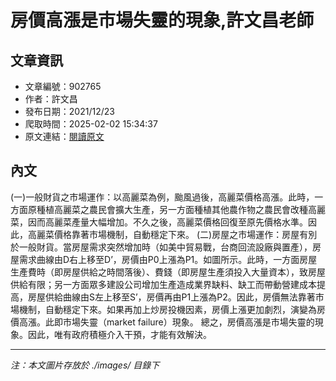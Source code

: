 # 房價高漲是市場失靈的現象,許文昌老師

## 文章資訊
- 文章編號：902765
- 作者：許文昌
- 發布日期：2021/12/23
- 爬取時間：2025-02-02 15:34:37
- 原文連結：[閱讀原文](https://real-estate.get.com.tw/Columns/detail.aspx?no=902765)

## 內文
(一)一般財貨之市場運作：以高麗菜為例，颱風過後，高麗菜價格高漲。此時，一方面原種植高麗菜之農民會擴大生產，另一方面種植其他農作物之農民會改種高麗菜，因而高麗菜產量大幅增加。不久之後，高麗菜價格回復至原先價格水準。因此，高麗菜價格靠著市場機制，自動穩定下來。
(二)房屋之市場運作：房屋有別於一般財貨。當房屋需求突然增加時（如美中貿易戰，台商回流設廠與置產），房屋需求曲線由D右上移至D’，房價由P0上漲為P1。如圖所示。此時，一方面房屋生產費時（即房屋供給之時間落後）、費錢（即房屋生產須投入大量資本），致房屋供給有限；另一方面眾多建設公司增加生產造成業界缺料、缺工而帶動營建成本提高，房屋供給曲線由S左上移至S’，房價再由P1上漲為P2。因此，房價無法靠著市場機制，自動穩定下來。如果再加上炒房投機因素，房價上漲更加劇烈，演變為房價高漲。此即市場失靈（market failure）現象。
總之，房價高漲是市場失靈的現象。因此，唯有政府積極介入干預，才能有效解決。

---
*注：本文圖片存放於 ./images/ 目錄下*
